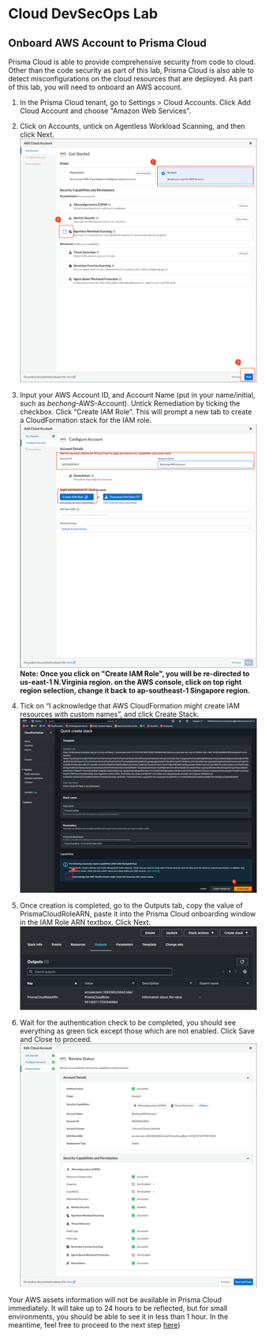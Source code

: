 # Cloud DevSecOps Lab
## Onboard AWS Account to Prisma Cloud
Prisma Cloud is able to provide comprehensive security from code to cloud. Other than the code security as part of this lab, Prisma Cloud is also able to detect misconfigurations on the cloud resources that are deployed. As part of this lab, you will need to onboard an AWS account. 


1. In the Prisma Cloud tenant, go to Settings > Cloud Accounts. Click Add Cloud Account and choose "Amazon Web Services".
2. Click on Accounts, untick on Agentless Workload Scanning, and then click Next.
![alt text](/resources/pc-onboarding-1.png?raw=true)
3. Input your AWS Account ID, and Account Name (put in your name/initial, such as *bechong*-AWS-Account). Untick Remediation by ticking the checkbox. Click “Create IAM Role”. This will prompt a new tab to create a CloudFormation stack for the IAM role.
![alt text](/resources/pc-onboarding-2.png?raw=true)
**Note: Once you click on "Create IAM Role", you will be re-directed to us-east-1 N.Virginia region. on the AWS console, click on top right region selection, change it back to ap-southeast-1 Singapore region.**

4. Tick on “I acknowledge that AWS CloudFormation might create IAM resources with custom names”, and click Create Stack.
![alt text](/resources/aws-onboarding-1.png?raw=true)

5. Once creation is completed, go to the Outputs tab, copy the value of PrismaCloudRoleARN, paste it into the Prisma Cloud onboarding window in the IAM Role ARN textbox. Click Next.
![alt text](/resources/aws-onboarding-2.png?raw=true)

6. Wait for the authentication check to be completed, you should see everything as green tick except those which are not enabled. Click Save and Close to proceed.
![alt text](/resources/pc-onboarding-3.png?raw=true)

Your AWS assets information will not be available in Prisma Cloud immediately. It will take up to 24 hours to be reflected, but for small environments, you should be able to see it in less than 1 hour. In the meantime, feel free to proceed to the next step [here](/07-ScanningwithTerraformCloud.md))